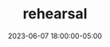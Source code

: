 ---
date: 2023-06-07 18:00:00-05:00
dates: '6:00 pm on June 7 2023 '
draft: false
durationMinutes: 120
title: rehearsal
---